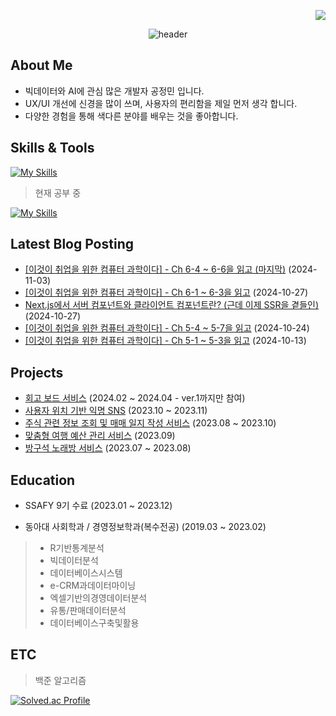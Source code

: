 <p align="end">
 <a href="https://hits.seeyoufarm.com"><img src="https://hits.seeyoufarm.com/api/count/incr/badge.svg?url=https%3A%2F%2Fgithub.com%2Fjeongmin59&count_bg=%2349D9D2&title_bg=%238C8C8C&icon=&icon_color=%23E7E7E7&title=%E2%9C%A8&edge_flat=false"/></a>
</p>
<div align="center">
  
  ![header](https://capsule-render.vercel.app/api?type=venom&color=gradient&customColorList=2&stroke=000000&strokeWidth=0.5&height=150&section=header&text=Hi!%20I'm%20Jeongmin😉&fontSize=50)

</div>

## About Me

- 빅데이터와 AI에 관심 많은 개발자 공정민 입니다.
- UX/UI 개선에 신경을 많이 쓰며, 사용자의 편리함을 제일 먼저 생각 합니다.
- 다양한 경험을 통해 색다른 분야를 배우는 것을 좋아합니다.

## Skills & Tools
[![My Skills](https://skillicons.dev/icons?i=react,ts,tailwind,vscode,figma,notion,git)](https://skillicons.dev)

> 현재 공부 중

[![My Skills](https://skillicons.dev/icons?i=supabase,next,java,spring)](https://skillicons.dev)


## Latest Blog Posting
<!-- TISTORY:START -->
- [[이것이 취업을 위한 컴퓨터 과학이다] - Ch 6-4 ~ 6-6을 읽고 (마지막)](https://dev-jeongmin.tistory.com/40) (2024-11-03)
- [[이것이 취업을 위한 컴퓨터 과학이다] - Ch 6-1 ~ 6-3을 읽고](https://dev-jeongmin.tistory.com/39) (2024-10-27)
- [Next.js에서 서버 컴포넌트와 클라이언트 컴포넌트란? (근데 이제 SSR을 곁들인)](https://dev-jeongmin.tistory.com/38) (2024-10-27)
- [[이것이 취업을 위한 컴퓨터 과학이다] - Ch 5-4 ~ 5-7을 읽고](https://dev-jeongmin.tistory.com/37) (2024-10-24)
- [[이것이 취업을 위한 컴퓨터 과학이다] - Ch 5-1 ~ 5-3을 읽고](https://dev-jeongmin.tistory.com/36) (2024-10-13)
<!-- TISTORY:END -->

## Projects

- [회고 보드 서비스](https://github.com/jeongmin59/past-forward-frontend) (2024.02 ~ 2024.04 - ver.1까지만 참여)
- [사용자 위치 기반 익명 SNS](https://github.com/jeongmin59/donggam) (2023.10 ~ 2023.11)
- [주식 관련 정보 조회 및 매매 일지 작성 서비스](https://github.com/jeongmin59/antoday) (2023.08 ~ 2023.10)
- [맞춤형 여행 예산 관리 서비스](https://github.com/jeongmin59/ShinhanHack_SawSim) (2023.09)
- [방구석 노래방 서비스](https://github.com/jeongmin59/ssarout) (2023.07 ~ 2023.08)


## Education
- SSAFY 9기 수료 (2023.01 ~ 2023.12)

- 동아대 사회학과 / 경영정보학과(복수전공) (2019.03 ~ 2023.02)

> - R기반통계분석
> - 빅데이터분석
> - 데이터베이스시스템
> - e-CRM과데이터마이닝
> - 엑셀기반의경영데이터분석
> - 유통/판매데이터분석
> - 데이터베이스구축및활용

## ETC

> 백준 알고리즘


[![Solved.ac Profile](http://mazassumnida.wtf/api/generate_badge?boj=jmgong59)](https://solved.ac/jmgong59)
